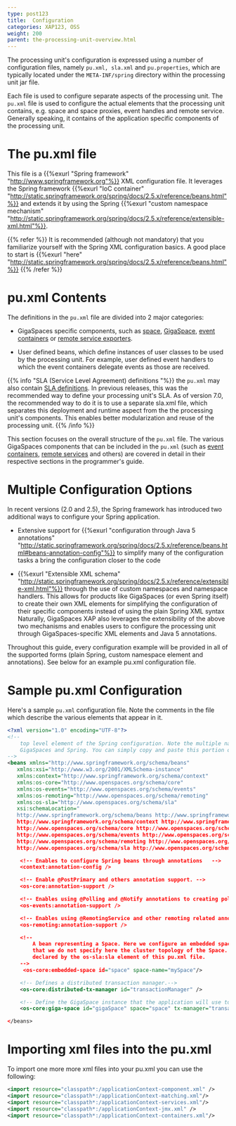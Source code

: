 ```yaml
---
type: post123
title:  Configuration
categories: XAP123, OSS
weight: 200
parent: the-processing-unit-overview.html
---
```



 



The processing unit's configuration is expressed using a number of configuration files, namely `pu.xml, sla.xml` and `pu.properties`, which are typically located under the `META-INF/spring` directory within the processing unit jar file.

Each file is used to configure separate aspects of the processing unit. The `pu.xml` file is used to configure the actual elements that the processing unit contains, e.g. space and space proxies, event handles and remote service. Generally speaking, it contains of the application specific components of the processing unit.

# The pu.xml file

This file is a {{%exurl "Spring framework" "http://www.springframework.org"%}} XML configuration file. It leverages the Spring framework {{%exurl "IoC container" "http://static.springframework.org/spring/docs/2.5.x/reference/beans.html"%}} and extends it by using the Spring {{%exurl "custom namespace mechanism" "http://static.springframework.org/spring/docs/2.5.x/reference/extensible-xml.html"%}}.

{{% refer %}}
It is recommended (although not mandatory) that you familiarize yourself with the Spring XML configuration basics. A good place to start is {{%exurl "here" "http://static.springframework.org/spring/docs/2.5.x/reference/beans.html"%}}
{{% /refer %}}

# pu.xml Contents

The definitions in the `pu.xml` file are divided into 2 major categories:

- GigaSpaces specific components, such as [space](./the-space-configuration.html#proxy), [GigaSpace](./the-gigaspace-interface-overview.html), [event containers](./messaging-support.html) or [remote service exporters](./space-based-remoting-overview.html).

- User defined beans, which define instances of user classes to be used by the processing unit. For example, user defined event handlers to which the event containers delegate events as those are received.

{{% info "SLA (Service Level Agreement) definitions "%}}
the `pu.xml` may also contain [SLA definitions](../admin/the-sla-overview.html). In previous releases, this was the recommended way to define your processing unit's SLA. As of version 7.0, the recommended way to do it is to use a separate sla.xml file, which separates this deployment and runtime aspect from the the processing unit's components. This enables better modularization and reuse of the processing unit.
{{% /info %}}

This section focuses on the overall structure of the `pu.xml` file. The various GigaSpaces components that can be included in the `pu.xml` (such as [event containers](./messaging-support.html), [remote services](./space-based-remoting-overview.html) and others) are covered in detail in their respective sections in the programmer's guide.

# Multiple Configuration Options

In recent versions (2.0 and 2.5), the Spring framework has introduced two additional ways to configure your Spring application.

- Extensive support for {{%exurl "configuration through Java 5 annotations" "http://static.springframework.org/spring/docs/2.5.x/reference/beans.html#beans-annotation-config"%}} to simplify many of the configuration tasks a bring the configuration closer to the code

- {{%exurl "Extensible XML schema" "http://static.springframework.org/spring/docs/2.5.x/reference/extensible-xml.html"%}} through the use of custom namespaces and namespace handlers. This allows for products like GigaSpaces (or even Spring itself) to create their own XML elements for simplifying the configuration of their specific components instead of using the plain Spring XML syntax
Naturally, GigaSpaces XAP also leverages the extensibility of the above two mechanisms and enables users to configure the processing unit through GigaSpaces-specific XML elements and Java 5 annotations.

Throughout this guide, every configuration example will be provided in all of the supported forms (plain Spring, custom namespace element and annotations). See below for an example pu.xml configuration file.

# Sample pu.xml Configuration

Here's a sample `pu.xml` configuration file. Note the comments in the file which describe the various elements that appear in it.


```xml
<?xml version="1.0" encoding="UTF-8"?>
<!--
    top level element of the Spring configuration. Note the multiple namespace definition for both
    GigaSpaces and Spring. You can simply copy and paste this portion of the pu.xml file
-->
<beans xmlns="http://www.springframework.org/schema/beans"
   xmlns:xsi="http://www.w3.org/2001/XMLSchema-instance"
   xmlns:context="http://www.springframework.org/schema/context"
   xmlns:os-core="http://www.openspaces.org/schema/core"
   xmlns:os-events="http://www.openspaces.org/schema/events"
   xmlns:os-remoting="http://www.openspaces.org/schema/remoting"
   xmlns:os-sla="http://www.openspaces.org/schema/sla"
   xsi:schemaLocation="
   http://www.springframework.org/schema/beans http://www.springframework.org/schema/beans/spring-beans-{{%version "spring"%}}.xsd
   http://www.springframework.org/schema/context http://www.springframework.org/schema/context/spring-context-{{%version "spring"%}}.xsd
   http://www.openspaces.org/schema/core http://www.openspaces.org/schema/{{%currentversion%}}/core/openspaces-core.xsd
   http://www.openspaces.org/schema/events http://www.openspaces.org/schema/{{%currentversion%}}/events/openspaces-events.xsd
   http://www.openspaces.org/schema/remoting http://www.openspaces.org/schema/{{%currentversion%}}/remoting/openspaces-remoting.xsd
   http://www.openspaces.org/schema/sla http://www.openspaces.org/schema/{{%currentversion%}}/sla/openspaces-sla.xsd">

    <!-- Enables to configure Spring beans through annotations   -->
    <context:annotation-config />

    <!-- Enable @PostPrimary and others annotation support. -->
    <os-core:annotation-support />

    <!-- Enables using @Polling and @Notify annotations to creating polling and notify containers  -->
    <os-events:annotation-support />

    <!-- Enables using @RemotingService and other remoting related annotations   -->
    <os-remoting:annotation-support />

    <!--
        A bean representing a Space. Here we configure an embedded space. Note
        that we do not specify here the cluster topology of the Space. It is
        declared by the os-sla:sla element of this pu.xml file.
    -->
     <os-core:embedded-space id="space" space-name="mySpace"/>

    <!-- Defines a distributed transaction manager.-->
    <os-core:distributed-tx-manager id="transactionManager" />

    <!-- Define the GigaSpace instance that the application will use to access the space  -->
    <os-core:giga-space id="gigaSpace" space="space" tx-manager="transactionManager"/>

</beans>
```

# Importing xml files into the pu.xml

To import one more more xml files into your pu.xml you can use the following:


```xml
<import resource="classpath*:/applicationContext-component.xml" />
<import resource="classpath*:/applicationContext-matching.xml"/>
<import resource="classpath*:/applicationContext-services.xml"/>
<import resource="classpath*:/applicationContext-jmx.xml" />
<import resource="classpath*:/applicationContext-containers.xml"/>
```

